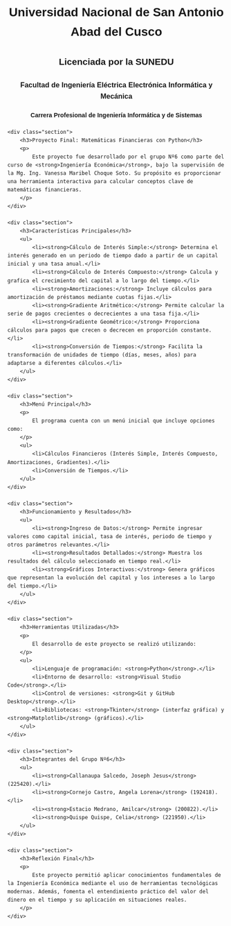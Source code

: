 <!DOCTYPE html>
<html lang="es">
<head>
    <meta charset="UTF-8">
    <meta name="viewport" content="width=device-width, initial-scale=1.0">
    <title>Proyecto Ingeniería Económica</title>
    <style>
        body {
            font-family: Arial, sans-serif;
            line-height: 1.6;
            margin: 20px;
        }
        h1, h2, h3, h4 {
            text-align: center;
        }
        ul {
            list-style: none;
            padding: 0;
        }
        ul li {
            margin: 5px 0;
        }
        .section {
            margin-bottom: 20px;
        }
        .section h3 {
            color: #2C3E50;
        }
    </style>
</head>
<body>
    <h1>Universidad Nacional de San Antonio Abad del Cusco</h1>
    <h2>Licenciada por la SUNEDU</h2>
    <h3>Facultad de Ingeniería Eléctrica Electrónica Informática y Mecánica</h3>
    <h4>Carrera Profesional de Ingeniería Informática y de Sistemas</h4>

    <div class="section">
        <h3>Proyecto Final: Matemáticas Financieras con Python</h3>
        <p>
            Este proyecto fue desarrollado por el grupo Nº6 como parte del curso de <strong>Ingeniería Económica</strong>, bajo la supervisión de la Mg. Ing. Vanessa Maribel Choque Soto. Su propósito es proporcionar una herramienta interactiva para calcular conceptos clave de matemáticas financieras.
        </p>
    </div>

    <div class="section">
        <h3>Características Principales</h3>
        <ul>
            <li><strong>Cálculo de Interés Simple:</strong> Determina el interés generado en un periodo de tiempo dado a partir de un capital inicial y una tasa anual.</li>
            <li><strong>Cálculo de Interés Compuesto:</strong> Calcula y grafica el crecimiento del capital a lo largo del tiempo.</li>
            <li><strong>Amortizaciones:</strong> Incluye cálculos para amortización de préstamos mediante cuotas fijas.</li>
            <li><strong>Gradiente Aritmético:</strong> Permite calcular la serie de pagos crecientes o decrecientes a una tasa fija.</li>
            <li><strong>Gradiente Geométrico:</strong> Proporciona cálculos para pagos que crecen o decrecen en proporción constante.</li>
            <li><strong>Conversión de Tiempos:</strong> Facilita la transformación de unidades de tiempo (días, meses, años) para adaptarse a diferentes cálculos.</li>
        </ul>
    </div>

    <div class="section">
        <h3>Menú Principal</h3>
        <p>
            El programa cuenta con un menú inicial que incluye opciones como:
        </p>
        <ul>
            <li>Cálculos Financieros (Interés Simple, Interés Compuesto, Amortizaciones, Gradientes).</li>
            <li>Conversión de Tiempos.</li>
        </ul>
    </div>

    <div class="section">
        <h3>Funcionamiento y Resultados</h3>
        <ul>
            <li><strong>Ingreso de Datos:</strong> Permite ingresar valores como capital inicial, tasa de interés, periodo de tiempo y otros parámetros relevantes.</li>
            <li><strong>Resultados Detallados:</strong> Muestra los resultados del cálculo seleccionado en tiempo real.</li>
            <li><strong>Gráficos Interactivos:</strong> Genera gráficos que representan la evolución del capital y los intereses a lo largo del tiempo.</li>
        </ul>
    </div>

    <div class="section">
        <h3>Herramientas Utilizadas</h3>
        <p>
            El desarrollo de este proyecto se realizó utilizando:
        </p>
        <ul>
            <li>Lenguaje de programación: <strong>Python</strong>.</li>
            <li>Entorno de desarrollo: <strong>Visual Studio Code</strong>.</li>
            <li>Control de versiones: <strong>Git y GitHub Desktop</strong>.</li>
            <li>Bibliotecas: <strong>Tkinter</strong> (interfaz gráfica) y <strong>Matplotlib</strong> (gráficos).</li>
        </ul>
    </div>

    <div class="section">
        <h3>Integrantes del Grupo Nº6</h3>
        <ul>
            <li><strong>Callanaupa Salcedo, Joseph Jesus</strong> (225420).</li>
            <li><strong>Cornejo Castro, Angela Lorena</strong> (192418).</li>
            <li><strong>Estacio Medrano, Amilcar</strong> (200822).</li>
            <li><strong>Quispe Quispe, Celia</strong> (221950).</li>
        </ul>
    </div>

    <div class="section">
        <h3>Reflexión Final</h3>
        <p>
            Este proyecto permitió aplicar conocimientos fundamentales de la Ingeniería Económica mediante el uso de herramientas tecnológicas modernas. Además, fomenta el entendimiento práctico del valor del dinero en el tiempo y su aplicación en situaciones reales.
        </p>
    </div>
</body>
</html>


